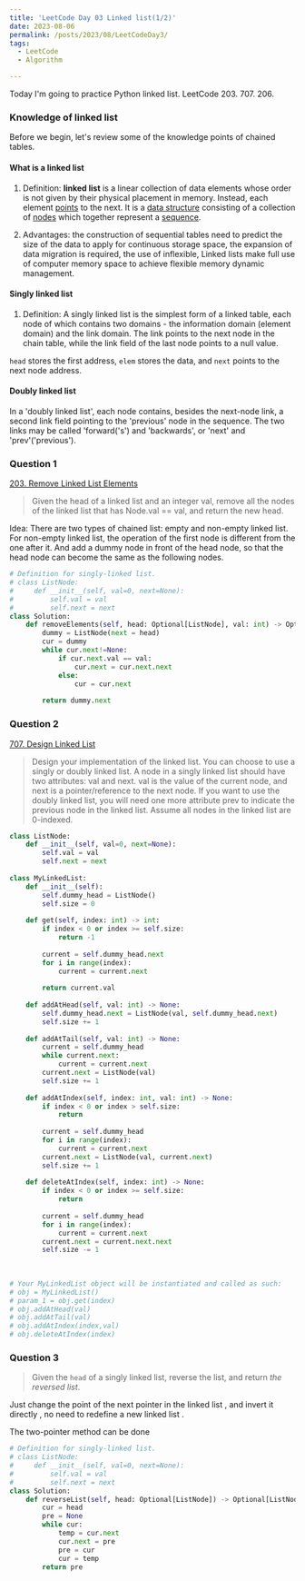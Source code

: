 ```yaml
---
title: 'LeetCode Day 03 Linked list(1/2)'
date: 2023-08-06
permalink: /posts/2023/08/LeetCodeDay3/
tags:
  - LeetCode
  - Algorithm

---
```

Today I'm going to practice Python linked list. LeetCode 203. 707. 206.

### Knowledge of linked list

Before we begin, let's review some of the knowledge points of chained tables.

#### What is a linked list

  1. Definition: **linked list** is a linear collection of data elements whose order is not given by their physical placement in memory. Instead, each element [points](https://en.wikipedia.org/wiki/Pointer_(computer_programming)) to the next. It is a [data structure](https://en.wikipedia.org/wiki/Data_structure) consisting of a collection of [nodes](https://en.wikipedia.org/wiki/Node_(computer_science)) which together represent a [sequence](https://en.wikipedia.org/wiki/Sequence).

 2. Advantages: the construction of sequential tables need to predict the size of the data to apply for continuous storage space, the expansion of data migration is required, the use of inflexible, Linked lists make full use of computer memory space to achieve flexible memory dynamic management.

#### Singly linked list

1. Definition: A singly linked list is the simplest form of a linked table, each node of which contains two domains - the information domain (element domain) and the link domain. The link points to the next node in the chain table, while the link field of the last node points to a null value.

`head` stores the first address, `elem` stores the data, and `next` points to the next node address.

#### Doubly linked list

In a 'doubly linked list', each node contains, besides the next-node link, a second link field pointing to the 'previous' node in the sequence. The two links may be called 'forward('s') and 'backwards', or 'next' and 'prev'('previous').

### Question 1

[203. Remove Linked List Elements](https://leetcode.com/problems/remove-linked-list-elements/)

>Given the head of a linked list and an integer val, remove all the nodes of the linked list that has Node.val == val, and return the new head.

Idea: There are two types of chained list: empty and non-empty linked list. For non-empty linked list, the operation of the first node is different from the one after it. And add a dummy node in front of the head node, so that the head node can become the same as the following nodes.

```python
# Definition for singly-linked list.
# class ListNode:
#     def __init__(self, val=0, next=None):
#         self.val = val
#         self.next = next
class Solution:
    def removeElements(self, head: Optional[ListNode], val: int) -> Optional[ListNode]:
        dummy = ListNode(next = head)
        cur = dummy
        while cur.next!=None:
            if cur.next.val == val:
                cur.next = cur.next.next
            else:
                cur = cur.next
 
        return dummy.next
```

### Question 2

[707. Design Linked List](https://leetcode.com/problems/design-linked-list/)

> Design your implementation of the linked list. You can choose to use a singly or doubly linked list.
> A node in a singly linked list should have two attributes: val and next. val is the value of the current node, and next is a pointer/reference to the next node.
> If you want to use the doubly linked list, you will need one more attribute prev to indicate the previous node in the linked list. Assume all nodes in the linked list are 0-indexed.

```python
class ListNode:
    def __init__(self, val=0, next=None):
        self.val = val
        self.next = next
        
class MyLinkedList:
    def __init__(self):
        self.dummy_head = ListNode()
        self.size = 0
 
    def get(self, index: int) -> int:
        if index < 0 or index >= self.size:
            return -1
        
        current = self.dummy_head.next
        for i in range(index):
            current = current.next
            
        return current.val
 
    def addAtHead(self, val: int) -> None:
        self.dummy_head.next = ListNode(val, self.dummy_head.next)
        self.size += 1
 
    def addAtTail(self, val: int) -> None:
        current = self.dummy_head
        while current.next:
            current = current.next
        current.next = ListNode(val)
        self.size += 1
 
    def addAtIndex(self, index: int, val: int) -> None:
        if index < 0 or index > self.size:
            return
        
        current = self.dummy_head
        for i in range(index):
            current = current.next
        current.next = ListNode(val, current.next)
        self.size += 1
 
    def deleteAtIndex(self, index: int) -> None:
        if index < 0 or index >= self.size:
            return
        
        current = self.dummy_head
        for i in range(index):
            current = current.next
        current.next = current.next.next
        self.size -= 1
        
 
 
# Your MyLinkedList object will be instantiated and called as such:
# obj = MyLinkedList()
# param_1 = obj.get(index)
# obj.addAtHead(val)
# obj.addAtTail(val)
# obj.addAtIndex(index,val)
# obj.deleteAtIndex(index)
```



### Question 3

> Given the `head` of a singly linked list, reverse the list, and return *the reversed list*.

Just change the point of the next pointer in the linked list , and invert it directly , no need to redefine a new linked list .

The two-pointer method can be done

```python
# Definition for singly-linked list.
# class ListNode:
#     def __init__(self, val=0, next=None):
#         self.val = val
#         self.next = next
class Solution:
    def reverseList(self, head: Optional[ListNode]) -> Optional[ListNode]:
        cur = head   
        pre = None
        while cur:
            temp = cur.next 
            cur.next = pre 
            pre = cur
            cur = temp
        return pre
```

